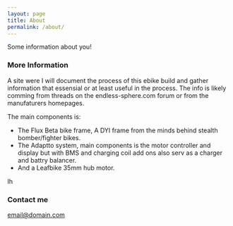 ```yaml
---
layout: page
title: About
permalink: /about/
---
```


Some information about you!

### More Information

A site were I will document the process of this ebike build and gather information that essensial or at least useful in the process. The info is likely comming from threads on the endless-sphere.com forum or from the manufaturers homepages. 

The main components is:
* The Flux Beta bike frame, A DYI frame from the minds behind stealth bomber/fighter bikes.
* The Adaptto system, main components is the motor controller and display but with BMS and charging coil add ons also serv as a charger and battry balancer. 
* And a Leafbike 35mm hub motor.

Ih

### Contact me

[email@domain.com](mailto:email@domain.com)
